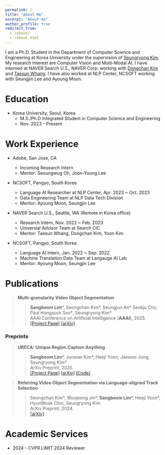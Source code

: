 ```yaml
---
permalink: /
title: "About Me"
excerpt: "About me"
author_profile: true
redirect_from: 
  - /about/
  - /about.html
---
```


I am a Ph.D. Student in the Department of Computer Science and Engineering at Korea University under the supervision of [Seungryong Kim](https://cvlab.kaist.ac.kr/members/faculty). My research Interest are Computer Vision and Multi-Modal AI. I
have interned at NAVER Search U.S., NAVER Corp. working with [Dongchan Kim](https://dongchankim.io/) and [Taesun Whang](https://taesunwhang.github.io/).  I have also worked at NLP Center, NCSOFT working with Seungjin Lee and Ayoung Moon.

Education
======
* Korea University, Seoul, Korea
  * M.S./Ph.D Integrated Student in Computer Science and Engineering
  * Nov. 2023 - Present
<!-- * B.S in Deparment of Sotware Application, Kangnam University, 2023 -->
<!-- * B.S. in GitHub, GitHub University, 2012 --> 

Work Experience
======
* Adobe, San Jose, CA
  * Incoming Research Intern
  * Mentor: Seoungwug Oh, Joon-Young Lee

* NCSOFT, Pangyo, South Korea
  * Language AI Researcher at NLP Center, Apr. 2023 ~ Oct. 2023
  * Data Engineering Team at NLP Data Tech Division
  * Mentor: Ayoung Moon, Seungjin Lee

* NAVER Search U.S., Seattle, WA (Remote in Korea office)
  * Research Intern, Nov. 2022 ~ Feb. 2023
  * Universial Advisor Team at Search CIC
  * Mentor: Taesun Whang, Dongchan Kim, Yoon Kim
 
* NCSOFT, Pangyo, South Korea
  * Language AI Intern, Jan. 2022 ~ Sep. 2022
  * Machine Translation Data Team at Langauge AI Lab
  * Mentor: Ayoung Moon, Seungjin Lee
 
Publications
=====
> <i style='font-style: normal;'>**Multi-granularity Video Object Segmentation**<br></i>
>> <i style='font-style: normal;'>**Sangbeom Lim**\*, Seongchan Kim\*, Seungjun An\*  Seokju Cho, Paul Hongsuck Seo†, Seungryong Kim†<br></i>
>> <i style='font-style: normal;'>AAAI Conference on Artificial Intelligence (**AAAI**), 2025.<br></i>
>> <i style='font-style: normal;'><a href="https://cvlab-kaist.github.io/MUG-VOS/">[Project Page]</a> <a href="https://arxiv.org/abs/2412.01471">[arXiv]</a> 

### Preprints

> <i style='font-style: normal;'>**URECA: Unique Region Caption Anything**<br></i>
>> <i style='font-style: normal;'>**Sangbeom Lim**\*, Junwan Kim\*, Heeji Yoon, Jaewoo Jung, Seungryong Kim†<br></i>
>> <i style='font-style: normal;'>ArXiv Preprint, 2025.<br></i>
>> <i style='font-style: normal;'><a href="https://cvlab-kaist.github.io/URECA/">[Project Page]</a> <a href="https://arxiv.org/abs/2504.05305">[arXiv]</a> <a href="https://github.com/cvlab-kaist/URECA">[Code]</a> 

> <i style='font-style: normal;'>**Referring Video Object Segmentation via Language-aligned Track Selection**<br></i>
>> <i style='font-style: normal;'>Seongchan Kim\*, Woojeong Jin\*, **Sangbeom Lim**\*, Heeji Yoon\*, HyunWook Choi, Seungryong Kim<br></i>
>> <i style='font-style: normal;'>ArXiv Preprint, 2024.<br></i>
>> <i style='font-style: normal;'><a href="https://arxiv.org/pdf/2412.01136">[arXiv]</a> 

Academic Services
======
* 2024 - CVPR LIMIT 2024 Reviewer

<!--
For more info
------
More info about ME can be found in my [Full CV](https://sangbeomlim.github.io/cv)
-->
